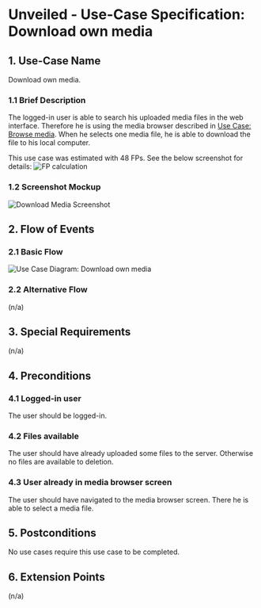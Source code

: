 # Unveiled - Use-Case Specification: Download own media

## 1. Use-Case Name
Download own media.

### 1.1 Brief Description
The logged-in user is able to search his uploaded media files in the web interface. Therefore he is using the media browser described in [Use Case: Browse media](). When he selects one media file, he is able to download the file to his local computer.

This use case was estimated with 48 FPs. See the below screenshot for details:
![][fp calculation]

### 1.2 Screenshot Mockup
![][screenshot]

## 2. Flow of Events

### 2.1 Basic Flow
![][basic flow]

### 2.2 Alternative Flow
(n/a)

## 3. Special Requirements
(n/a)

## 4. Preconditions
### 4.1 Logged-in user
The user should be logged-in.

### 4.2 Files available
The user should have already uploaded some files to the server. Otherwise no files are available to deletion.

### 4.3 User already in media browser screen
The user should have navigated to the media browser screen. There he is able to select a media file.

## 5. Postconditions
No use cases require this use case to be completed.

## 6. Extension Points
(n/a)

<!-- Link definitions: -->
[basic flow]: https://raw.githubusercontent.com/SAS-Systems/Unveiled-Documentation/master/Bilder/UC_Diagrams/UC_Diagram_Download_own_media.png "Use Case Diagram: Download own media"
[screenshot]: https://raw.githubusercontent.com/SAS-Systems/Unveiled-Documentation/master/Bilder/Screenshots_website/delete_watch_download_Media.PNG "Download Media Screenshot"
[fp calculation]: https://raw.githubusercontent.com/SAS-Systems/Unveiled-Documentation/master/Bilder/FP%20calculation/FP_download_own_media.PNG "FP calculation"